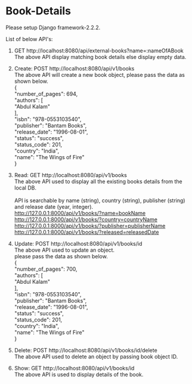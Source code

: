 # Book-Details

Please setup Django framework-2.2.2.

List of below API's:
  1. GET http://localhost:8080/api/external-books?name=:nameOfABook<br/>
  The above API display matching book details else display empty data.
  
  2. Create: POST http://localhost:8080/api/v1/books <br />
  The above API will create a new book object, please pass the data as shown below.<br />
  {<br/>
    "number_of_pages": 694,<br/>
    "authors": [<br/>
        "Abdul Kalam"<br/>
    ],<br/>
    "isbn": "978-0553103540",<br/>
    "publisher": "Bantam Books",<br/>
    "release_date": "1996-08-01",<br/>
    "status": "success",<br/>
    "status_code": 201,<br/>
    "country": "India",<br/>
    "name": "The Wings of Fire"<br/>
}<br/>
  
  3. Read: GET http://localhost:8080/api/v1/books<br/>
     The above API used to display all the existing books details from the local DB.<br /><br/>
     API is searchable by name (string), country (string), publisher (string) and release date (year, integer).<br/>
      http://127.0.0.1:8000/api/v1/books/?name=bookName<br/>
      http://127.0.0.1:8000/api/v1/books/?country=countryName <br/>
      http://127.0.0.1:8000/api/v1/books/?publisher=publisherName <br/>
      http://127.0.0.1:8000/api/v1/books/?released=releasedDate <br/>
     
     
  4. Update: POST http://localhost:8080/api/v1/books/id<br/>
    The above API used to update an object. <br />please pass the data as shown below.<br />
  {<br/>
    "number_of_pages": 700,<br/>
    "authors": [<br/>
        "Abdul Kalam"<br/>
    ],<br/>
    "isbn": "978-0553103540",<br/>
    "publisher": "Bantam Books",<br/>
    "release_date": "1996-08-01",<br/>
    "status": "success",<br/>
    "status_code": 201,<br/>
    "country": "India",<br/>
    "name": "The Wings of Fire"<br/>
}<br/>
    
  
  5. Delete: POST http://localhost:8080/api/v1/books/id/delete<br/>
  The above API used to delete an object by passing book object ID.<br/>
  6. Show: GET http://localhost:8080/api/v1/books/id<br/>
  The above API is used to display details of the book. <br/>
  
  
  
